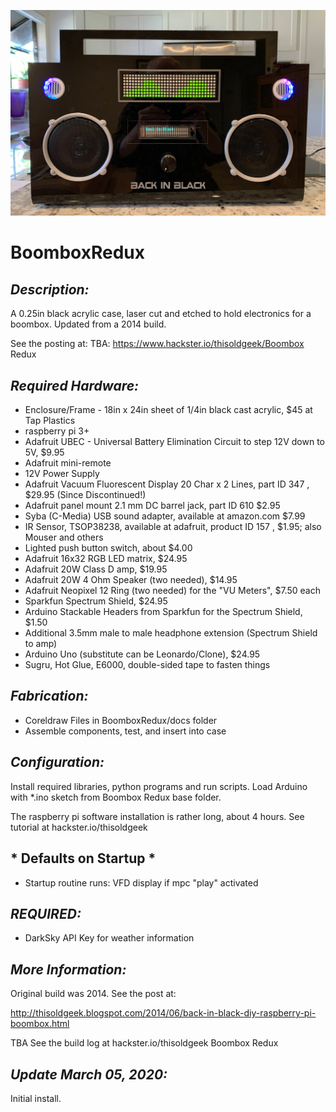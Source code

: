 ![](docs/IMG_0144.JPG)
# **BoomboxRedux**

## *Description:*
A 0.25in black acrylic case, laser cut and etched to hold electronics for a boombox.
Updated from a 2014 build.

See the posting at:
TBA:
https://www.hackster.io/thisoldgeek/Boombox Redux
## *Required Hardware:*
* Enclosure/Frame - 18in x 24in sheet of 1/4in black cast acrylic, $45 at Tap Plastics
* raspberry pi 3+
* Adafruit UBEC - Universal Battery Elimination Circuit to step 12V down to 5V, $9.95
* Adafruit mini-remote
* 12V Power Supply
* Adafruit Vacuum Fluorescent  Display 20 Char x 2 Lines, part ID 347 , $29.95 (Since Discontinued!)
* Adafruit panel mount 2.1 mm DC barrel jack, part ID 610  $2.95
* Syba (C-Media) USB sound adapter, available at amazon.com $7.99
* IR Sensor, TSOP38238, available at adafruit, product ID 157 , $1.95; also Mouser and others
* Lighted push button switch, about $4.00
* Adafruit 16x32 RGB LED matrix, $24.95 
* Adafruit 20W Class D amp, $19.95
* Adafruit 20W 4 Ohm Speaker (two needed), $14.95
* Adafruit Neopixel 12 Ring (two needed) for the "VU Meters", $7.50 each
* Sparkfun Spectrum Shield, $24.95
* Arduino Stackable Headers from Sparkfun for the Spectrum Shield, $1.50
* Additional 3.5mm male to male headphone extension (Spectrum Shield to amp)
* Arduino Uno (substitute can be Leonardo/Clone), $24.95
* Sugru, Hot Glue, E6000, double-sided tape to fasten things

## *Fabrication:*
* Coreldraw Files in BoomboxRedux/docs folder
* Assemble components, test, and insert into case

## *Configuration:*
 Install required libraries, python programs and run scripts. 
 Load Arduino with *.ino sketch from Boombox Redux base folder.

 The raspberry pi software installation is rather long, about 4 hours.
 See tutorial at hackster.io/thisoldgeek

## * Defaults on Startup *
* Startup routine runs: VFD display if mpc "play" activated

## *REQUIRED:*
* DarkSky API Key for weather information

## *More Information:*
Original build was 2014. See the post at:

http://thisoldgeek.blogspot.com/2014/06/back-in-black-diy-raspberry-pi-boombox.html

TBA
See the build log at hackster.io/thisoldgeek Boombox Redux

## *Update March 05, 2020:*
Initial install.

